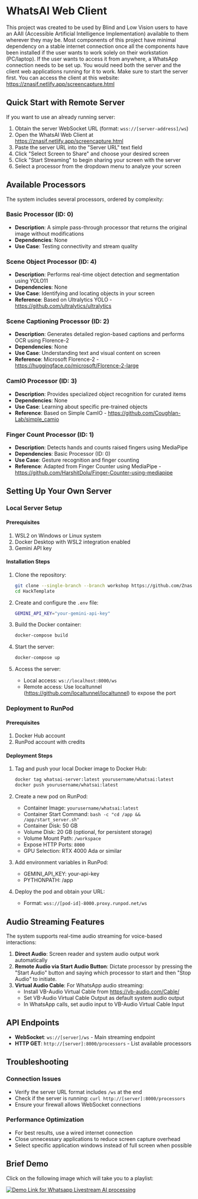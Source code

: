 # WhatsAI Web Client

This project was created to be used by Blind and Low Vision users to have an AAII (Accessible Artificial Intelligence Implementation) available to them wherever they may be. Most components of this project have minimal dependency on a stable internet connection once all the components have been installed if the user wants to work solely on their workstation (PC/laptop). If the user wants to access it from anywhere, a WhatsApp connection needs to be set up. You would need both the server and the client web applications running for it to work. Make sure to start the server first. You can access the client at this website: https://znasif.netlify.app/screencapture.html

## Quick Start with Remote Server

If you want to use an already running server:

1. Obtain the server WebSocket URL (format: `wss://[server-address]/ws`)
2. Open the WhatsAI Web Client at https://znasif.netlify.app/screencapture.html
3. Paste the server URL into the "Server URL" text field
4. Click "Select Screen to Share" and choose your desired screen
5. Click "Start Streaming" to begin sharing your screen with the server
6. Select a processor from the dropdown menu to analyze your screen

## Available Processors

The system includes several processors, ordered by complexity:

### Basic Processor (ID: 0)
- **Description**: A simple pass-through processor that returns the original image without modifications
- **Dependencies**: None
- **Use Case**: Testing connectivity and stream quality

### Scene Object Processor (ID: 4)
- **Description**: Performs real-time object detection and segmentation using YOLO11
- **Dependencies**: None
- **Use Case**: Identifying and locating objects in your screen
- **Reference**: Based on Ultralytics YOLO - https://github.com/ultralytics/ultralytics

### Scene Captioning Processor (ID: 2)
- **Description**: Generates detailed region-based captions and performs OCR using Florence-2
- **Dependencies**: None
- **Use Case**: Understanding text and visual content on screen
- **Reference**: Microsoft Florence-2 - https://huggingface.co/microsoft/Florence-2-large

### CamIO Processor (ID: 3)
- **Description**: Provides specialized object recognition for curated items
- **Dependencies**: None
- **Use Case**: Learning about specific pre-trained objects
- **Reference**: Based on Simple CamIO - https://github.com/Coughlan-Lab/simple_camio

### Finger Count Processor (ID: 1)
- **Description**: Detects hands and counts raised fingers using MediaPipe
- **Dependencies**: Basic Processor (ID: 0)
- **Use Case**: Gesture recognition and finger counting
- **Reference**: Adapted from Finger Counter using MediaPipe - https://github.com/HarshitDolu/Finger-Counter-using-mediapipe

## Setting Up Your Own Server

### Local Server Setup

#### Prerequisites
1. WSL2 on Windows or Linux system
2. Docker Desktop with WSL2 integration enabled
3. Gemini API key

#### Installation Steps

1. Clone the repository:
   ```bash
   git clone --single-branch --branch workshop https://github.com/Znasif/HackTemplate.git
   cd HackTemplate
   ```

2. Create and configure the `.env` file:
   ```bash
   GEMINI_API_KEY="your-gemini-api-key"
   ```

3. Build the Docker container:
   ```bash
   docker-compose build
   ```

4. Start the server:
   ```bash
   docker-compose up
   ```

5. Access the server:
   - Local access: `ws://localhost:8000/ws`
   - Remote access: Use localtunnel (https://github.com/localtunnel/localtunnel) to expose the port

### Deployment to RunPod

#### Prerequisites
1. Docker Hub account
2. RunPod account with credits

#### Deployment Steps

1. Tag and push your local Docker image to Docker Hub:
   ```bash
   docker tag whatsai-server:latest yourusername/whatsai:latest
   docker push yourusername/whatsai:latest
   ```

2. Create a new pod on RunPod:
   - Container Image: `yourusername/whatsai:latest`
   - Container Start Command: `bash -c "cd /app && /app/start_server.sh"`
   - Container Disk: 50 GB
   - Volume Disk: 20 GB (optional, for persistent storage)
   - Volume Mount Path: `/workspace`
   - Expose HTTP Ports: `8000`
   - GPU Selection: RTX 4000 Ada or similar

3. Add environment variables in RunPod:
   - GEMINI_API_KEY: your-api-key
   - PYTHONPATH: /app

4. Deploy the pod and obtain your URL:
   - Format: `wss://[pod-id]-8000.proxy.runpod.net/ws`


## Audio Streaming Features

The system supports real-time audio streaming for voice-based interactions:

1. **Direct Audio**: Screen reader and system audio output work automatically
2. **Remote Audio via Start Audio Button**: Dictate processor by pressing the "Start Audio" button and saying which processor to start and then "Stop Audio" to initiate.
3. **Virtual Audio Cable**: For WhatsApp audio streaming:
   - Install VB-Audio Virtual Cable from https://vb-audio.com/Cable/
   - Set VB-Audio Virtual Cable Output as default system audio output
   - In WhatsApp calls, set audio input to VB-Audio Virtual Cable Input

## API Endpoints

- **WebSocket**: `ws://[server]/ws` - Main streaming endpoint
- **HTTP GET**: `http://[server]:8000/processors` - List available processors

## Troubleshooting

### Connection Issues
- Verify the server URL format includes `/ws` at the end
- Check if the server is running: `curl http://[server]:8000/processors`
- Ensure your firewall allows WebSocket connections

### Performance Optimization
- For best results, use a wired internet connection
- Close unnecessary applications to reduce screen capture overhead
- Select specific application windows instead of full screen when possible

## Brief Demo

Click on the following image which will take you to a playlist:

[![Demo Link for Whatsapp Livestream AI processing](https://i.ytimg.com/vi/ExhlwkUW_gc/hqdefault.jpg?sqp=-oaymwExCNACELwBSFryq4qpAyMIARUAAIhCGAHwAQH4Af4JgALQBYoCDAgAEAEYZSBRKEAwDw==&rs=AOn4CLDxzMwlnE3AVdbFIucWFV93J9Jg3g)](https://www.youtube.com/playlist?list=PLk3VM_Y78PILin5BQJ0cYq_OdmuT7v1VY)